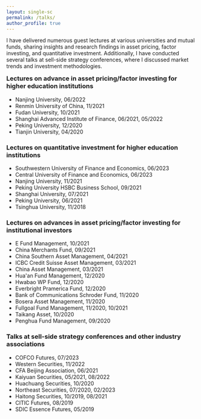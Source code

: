 ```yaml
---
layout: single-sc
permalink: /talks/
author_profile: true
---
```


I have delivered numerous guest lectures at various universities and mutual funds, sharing insights and research findings in asset pricing, factor investing, and quantitative investment. Additionally, I have conducted several talks at sell-side strategy conferences, where I discussed market trends and investment methodologies.

<h3 style="margin-top: 0;">Lectures on advance in asset pricing/factor investing for higher education institutions</h3>

* Nanjing University, 06/2022
* Renmin University of China, 11/2021
* Fudan University, 10/2021
* Shanghai Advanced Institute of Finance, 06/2021, 05/2022
* Peking University, 12/2020
* Tianjin University, 04/2020

<h3>Lectures on quantitative investment for higher education institutions</h3>

* Southwestern University of Finance and Economics, 06/2023
* Central University of Finance and Economics, 06/2023
* Nanjing University, 11/2021
* Peking University HSBC Business School, 09/2021
* Shanghai University, 07/2021
* Peking University, 06/2021
* Tsinghua University, 11/2018

<h3>Lectures on advances in asset pricing/factor investing for institutional investors</h3>

* E Fund Management, 10/2021
* China Merchants Fund, 09/2021
* China Southern Asset Management, 04/2021
* ICBC Credit Suisse Asset Management, 03/2021
* China Asset Management, 03/2021
* Hua'an Fund Management, 12/2020
* Hwabao WP Fund, 12/2020
* Everbright Pramerica Fund, 12/2020
* Bank of Communications Schroder Fund, 11/2020
* Bosera Asset Management, 11/2020
* Fullgoal Fund Management, 11/2020, 10/2021
* Taikang Asset, 10/2020
* Penghua Fund Management, 09/2020

<h3>Talks at sell-side strategy conferences and other industry associations</h3>

* COFCO Futures, 07/2023
* Western Securities, 11/2022
* CFA Beijing Association, 06/2021
* Kaiyuan Securities, 05/2021, 08/2022
* Huachuang Securities, 10/2020
* Northeast Securities, 07/2020, 02/2023
* Haitong Securities, 10/2019, 08/2021
* CITIC Futures, 08/2019
* SDIC Essence Futures, 05/2019
